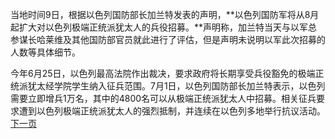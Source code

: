 当地时间9日，根据以色列国防部长加兰特发表的声明，**以色列国防军将从8月起扩大对以色列极端正统派犹太人的兵役招募。**声明称，加兰特当天与以军总参谋长哈莱维及其他国防部官员就此进行了评估，但是声明未说明以军此次招募的人数等具体细节。

今年6月25日，以色列最高法院作出裁决，要求政府将长期享受兵役豁免的极端正统派犹太经学院学生纳入征兵范围。7月1日，以色列国防部长加兰特表示，以色列需要立即增兵1万名，其中的4800名可以从极端正统派犹太人中招募。相关征兵要求遭到以色列极端正统派犹太人的强烈抵制，并连续在以色列多地举行抗议活动。
[下一页](俄罗斯下令逮捕已故反对派领导人妻子，指控其涉嫌参与极端主义组织.md)
